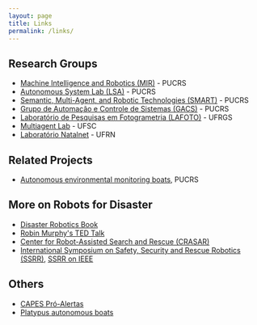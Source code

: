 ```yaml
---
layout: page
title: Links
permalink: /links/
---
```


## Research Groups


 - [Machine Intelligence and Robotics (MIR)](https://mir-pucrs.github.io/) - PUCRS
 - [Autonomous System Lab (LSA)](https://lsa-pucrs.github.io/) - PUCRS
 - [Semantic, Multi-Agent, and Robotic Technologies (SMART)](https://smart-pucrs.github.io/) - PUCRS
 - [Grupo de Automação e Controle de Sistemas (GACS)](http://www.feng.pucrs.br/~gacs/) - PUCRS
 - [Laboratório de Pesquisas em Fotogrametria (LAFOTO)](https://www.ufrgs.br/lafoto/) - UFRGS
 - [Multiagent Lab](http://www.ufsc.br) - UFSC
 - [Laboratório Natalnet](http://www.natalnet.br) - UFRN


## Related Projects 
 
- [Autonomous environmental monitoring boats](https://lsa-pucrs.github.io/projects/pve-boats), PUCRS

## More on Robots for Disaster

- [Disaster Robotics Book](https://mitpress.mit.edu/books/disaster-robotics)
- [Robin Murphy's TED Talk](https://www.ted.com/talks/robin_murphy_these_robots_come_to_the_rescue_after_a_disaster)
- [Center for Robot-Assisted Search and Rescue (CRASAR)](http://crasar.org/)
- [International Symposium on Safety, Security and Rescue Robotics (SSRR)](http://ssrrobotics.org/), [SSRR on IEEE](http://ieeexplore.ieee.org/xpl/conhome.jsp?reload=true&punumber=1001327)
 
## Others

- [CAPES Pró-Alertas](http://www.capes.gov.br/bolsas/programas-especiais/pro-alertas)
- [Platypus autonomous boats](http://senseplatypus.com/)

